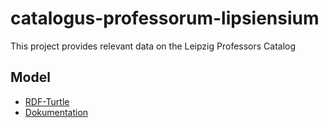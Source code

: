 # catalogus-professorum-lipsiensium
This project provides relevant data on the Leipzig Professors Catalog
## Model
* [RDF-Turtle](https://raw.githubusercontent.com/pcp-on-web/catalogus-professorum-lipsiensium/master/model/cpd.ttl)
* [Dokumentation](http://www.essepuntato.it/lode/owlapi/https://raw.githubusercontent.com/pcp-on-web/catalogus-professorum-lipsiensium/master/model/cpd.ttl)
